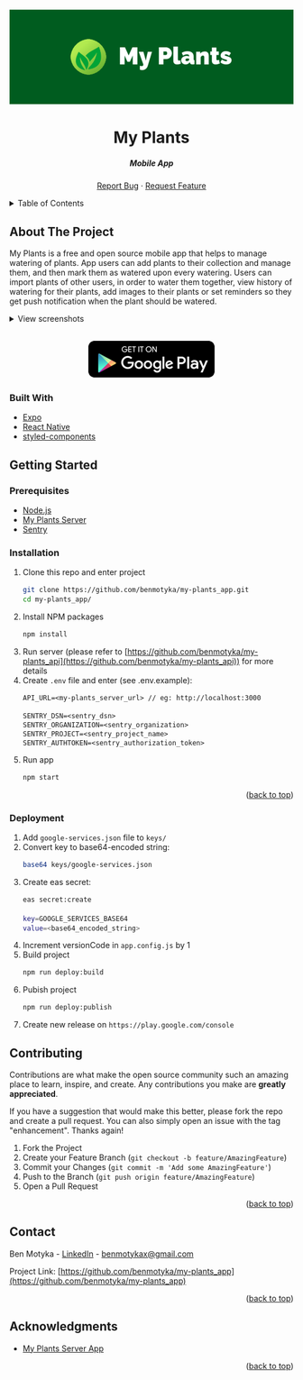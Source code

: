 <a name="readme-top"></a>

<br />
<div align="center">
  <a href="https://github.com/benmotyka/my-plants_app">
    <img src="readme/banner.png" alt="Banner">
  </a>
  <h1 align="center">My Plants</h1>
  <h5 align="center">Mobile App</h5>
  <p align="center">
    <a href="https://github.com/benmotyka/my-plants_app/issues">Report Bug</a>
    ·
    <a href="https://github.com/benmotyka/my-plants_app/issues">Request Feature</a>
  </p>
</div>

<!-- TABLE OF CONTENTS -->
<details>
  <summary>Table of Contents</summary>
  <ol>
    <li>
      <a href="#about-the-project">About The Project</a>
      <ul>
        <li><a href="#built-with">Built With</a></li>
      </ul>
    </li>
    <li>
      <a href="#getting-started">Getting Started</a>
      <ul>
        <li><a href="#prerequisites">Prerequisites</a></li>
        <li><a href="#installation">Installation</a></li>
        <li><a href="#deployment">Deployment</a></li>
      </ul>
    </li>
    <li><a href="#contributing">Contributing</a></li>
    <li><a href="#contact">Contact</a></li>
    <li><a href="#acknowledgments">Acknowledgments</a></li>
  </ol>
</details>

<!-- ABOUT THE PROJECT -->

## About The Project

My Plants is a free and open source mobile app that helps to manage watering of plants. App users can add plants to their collection and manage them, and then mark them as watered upon every watering. Users can import plants of other users, in order to water them together, view history of watering for their plants, add images to their plants or set reminders so they get push notification when the plant should be watered. 

<details>
	<summary>View screenshots</summary>

<p align="center">
  <img src="readme/screenshots/1.png" width="360" height="800"/>
  <img src="readme/screenshots/2.png" width="360" height="800"/>
  <img src="readme/screenshots/3.png" width="360" height="800"/>
  <img src="readme/screenshots/4.png" width="360" height="800"/>
  <img src="readme/screenshots/5.png" width="360" height="800"/>
  <img src="readme/screenshots/6.png" width="360" height="800"/>
</p>

</details>

<br />

<p align="center">
  <!-- <a href="https://apps.apple.com">
    <img alt="app-store" src="readme/app-store.png" />
  </a> -->
  <a href="https://play.google.com/store/apps/details?id=com.benmotyka.myplants">
    <img alt="google-play" src="readme/google-play.png" />
  </a>
</p>

### Built With

* [Expo](https://expo.dev/)
* [React Native](https://reactnative.dev/)
* [styled-components](https://styled-components.com/)

<!-- GETTING STARTED -->

## Getting Started

### Prerequisites

- [Node.js](https://nodejs.org/en/download/)
- [My Plants Server](https://github.com/benmotyka/my-plants_api)
- [Sentry](https://sentry.io/)

### Installation

1. Clone this repo and enter project
   ```sh
   git clone https://github.com/benmotyka/my-plants_app.git
   cd my-plants_app/
   ```
2. Install NPM packages
   ```sh
   npm install
   ```
3. Run server (please refer to [https://github.com/benmotyka/my-plants_api](https://github.com/benmotyka/my-plants_api)) for more details
4. Create `.env` file and enter (see .env.example):
   ```
   API_URL=<my-plants_server_url> // eg: http://localhost:3000

   SENTRY_DSN=<sentry_dsn>
   SENTRY_ORGANIZATION=<sentry_organization>
   SENTRY_PROJECT=<sentry_project_name>
   SENTRY_AUTHTOKEN=<sentry_authorization_token>
   ```
5. Run app
   ```sh
   npm start
   ```

<p align="right">(<a href="#readme-top">back to top</a>)</p>

### Deployment

1. Add `google-services.json` file to `keys/`
2. Convert key to base64-encoded string: 
   ```sh
   base64 keys/google-services.json
   ```
3. Create eas secret:
   ```sh
   eas secret:create
   
   key=GOOGLE_SERVICES_BASE64
   value=<base64_encoded_string>
   ```
4. Increment versionCode in `app.config.js` by 1
5. Build project
   ```sh
   npm run deploy:build
   ```
6. Pubish project
   ```sh
   npm run deploy:publish  
   ```
7. Create new release on `https://play.google.com/console`

## Contributing

Contributions are what make the open source community such an amazing place to learn, inspire, and create. Any contributions you make are **greatly appreciated**.

If you have a suggestion that would make this better, please fork the repo and create a pull request. You can also simply open an issue with the tag "enhancement".
Thanks again!

1. Fork the Project
2. Create your Feature Branch (`git checkout -b feature/AmazingFeature`)
3. Commit your Changes (`git commit -m 'Add some AmazingFeature'`)
4. Push to the Branch (`git push origin feature/AmazingFeature`)
5. Open a Pull Request

<p align="right">(<a href="#readme-top">back to top</a>)</p>

## Contact

Ben Motyka - [LinkedIn](https://www.linkedin.com/in/ben-motyka-97a729240/) - benmotykax@gmail.com

Project Link: [https://github.com/benmotyka/my-plants_app](https://github.com/benmotyka/my-plants_app)

<p align="right">(<a href="#readme-top">back to top</a>)</p>

<!-- ACKNOWLEDGMENTS -->
## Acknowledgments

* [My Plants Server App](https://github.com/benmotyka/my-plants_api)

<p align="right">(<a href="#readme-top">back to top</a>)</p>

